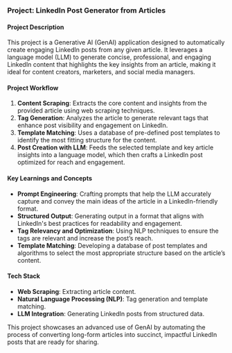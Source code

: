 ### Project: LinkedIn Post Generator from Articles

#### Project Description
This project is a Generative AI (GenAI) application designed to automatically create engaging LinkedIn posts from any given article. It leverages a language model (LLM) to generate concise, professional, and engaging LinkedIn content that highlights the key insights from an article, making it ideal for content creators, marketers, and social media managers.

#### Project Workflow
1. **Content Scraping**: Extracts the core content and insights from the provided article using web scraping techniques.
2. **Tag Generation**: Analyzes the article to generate relevant tags that enhance post visibility and engagement on LinkedIn.
3. **Template Matching**: Uses a database of pre-defined post templates to identify the most fitting structure for the content.
4. **Post Creation with LLM**: Feeds the selected template and key article insights into a language model, which then crafts a LinkedIn post optimized for reach and engagement.

#### Key Learnings and Concepts
- **Prompt Engineering**: Crafting prompts that help the LLM accurately capture and convey the main ideas of the article in a LinkedIn-friendly format.
- **Structured Output**: Generating output in a format that aligns with LinkedIn's best practices for readability and engagement.
- **Tag Relevancy and Optimization**: Using NLP techniques to ensure the tags are relevant and increase the post’s reach.
- **Template Matching**: Developing a database of post templates and algorithms to select the most appropriate structure based on the article’s content.

#### Tech Stack
- **Web Scraping**: Extracting article content.
- **Natural Language Processing (NLP)**: Tag generation and template matching.
- **LLM Integration**: Generating LinkedIn posts from structured data.
  
This project showcases an advanced use of GenAI by automating the process of converting long-form articles into succinct, impactful LinkedIn posts that are ready for sharing. 

